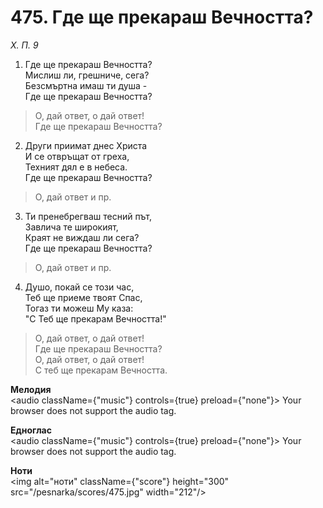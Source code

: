 # 475. Где ще прекараш Вечността?

_Х. П. 9_

1. Где ще прекараш Вечността?  
Мислиш ли, грешниче, сега?  
Безсмъртна имаш ти душа -  
Где ще прекараш Вечността?  

> О, дай ответ, о дай ответ!  
> Где ще прекараш Вечността?

2. Други приимат днес Христа  
И се отвръщат от греха,  
Техният дял е в небеса.  
Где ще прекараш Вечността?  

> О, дай ответ и пр.  

3. Ти пренебрегваш тесний път,  
Завлича те широкият,  
Краят не виждаш ли сега?  
Где ще прекараш Вечността?  

> О, дай ответ и пр.  

4. Душо, покай се този час,  
Теб ще приеме твоят Спас,  
Тогаз ти можеш Му каза:  
"С Теб ще прекарам Вечността!"  

> О, дай ответ, о дай ответ!  
> Где ще прекараш Вечността?  
> О, дай ответ, о дай ответ!  
> С теб ще прекарам Вечността.

**Мелодия**  
<audio className={"music"} controls={true} preload={"none"}>
    <source src="/pesnarka/mp3/475.mp3" type="audio/mpeg"/>
    Your browser does not support the audio tag.
</audio>

**Едноглас**  
<audio className={"music"} controls={true} preload={"none"}>
    <source src="/pesnarka/transp/475.mp3" type="audio/mpeg"/>
    Your browser does not support the audio tag.
</audio>

**Ноти**  
<img alt="ноти" className={"score"} height="300" src="/pesnarka/scores/475.jpg" width="212"/>
